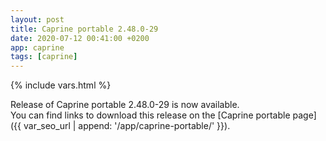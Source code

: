 ```yaml
---
layout: post
title: Caprine portable 2.48.0-29
date: 2020-07-12 00:41:00 +0200
app: caprine
tags: [caprine]
---
```

{% include vars.html %}

Release of Caprine portable 2.48.0-29 is now available.<br />
You can find links to download this release on the [Caprine portable page]({{ var_seo_url | append: '/app/caprine-portable/' }}).
